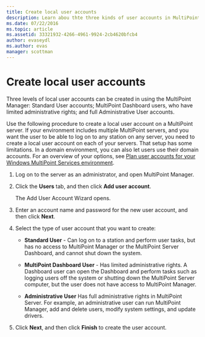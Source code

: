 ```yaml
---
title: Create local user accounts
description: Learn abou thte three kinds of user accounts in MultiPoint Services
ms.date: 07/22/2016
ms.topic: article
ms.assetid: 33321932-4266-4961-9924-2cb4620bfcb4
author: evaseydl
ms.author: evas
manager: scottman
---
```

# Create local user accounts
Three levels of local user accounts can be created in using the MultiPoint Manager: Standard User accounts; MultiPoint Dashboard users, who have limited administrative rights; and full Administrative User accounts.

Use the following procedure to create a local user account on a MultiPoint server. If your environment includes multiple MultiPoint servers, and you want the user to be able to log on to any station on any server, you need to create a local user account on each of your servers. That setup has some limitations. In a domain environment, you can also let users use their domain accounts. For an overview of your options, see [Plan user accounts for your Windows MultiPoint Services environment](Plan-user-accounts-for-your-MultiPoint-services-environment.md).

1.  Log on to the server as an administrator, and open MultiPoint Manager.

2.  Click the **Users** tab, and then click **Add user account**.

    The Add User Account Wizard opens.

3.  Enter an account name and password for the new user account, and then click **Next**.

4.  Select the type of user account that you want to create:

    -   **Standard User** - Can log on to a station and perform user tasks, but has no access to MultiPoint Manager or the MultiPoint Server Dashboard, and cannot shut down the system.

    -   **MultiPoint Dashboard User** - Has limited administrative rights. A Dashboard user can open the Dashboard and perform tasks such as logging users off the system or shutting down the MultiPoint Server computer, but the user does not have access to MultiPoint Manager.

    -   **Administrative User** Has full administrative rights in MultiPoint Server. For example, an administrative user can run MultiPoint Manager, add and delete users, modify system settings, and update drivers.

5.  Click **Next**, and then click **Finish** to create the user account.